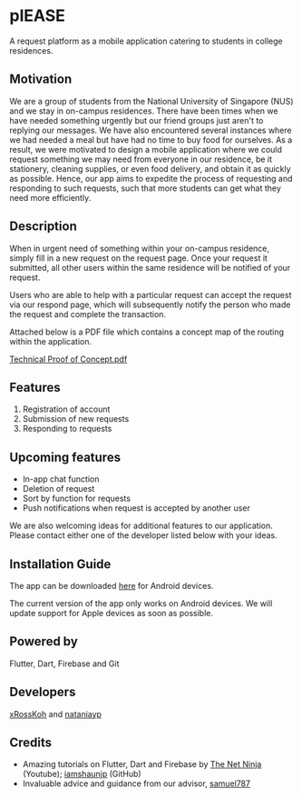 # plEASE

A request platform as a mobile application catering to students in college residences.

## Motivation

We are a group of students from the National University of Singapore (NUS) and we stay in on-campus residences. There have been times when we have needed something urgently but our friend groups just aren't to replying our messages.  We have also encountered several instances where we had needed a meal but have had no time to buy food for ourselves. As a result, we were motivated to design a mobile application where we could request something we may need from everyone in our residence, be it stationery, cleaning supplies, or even food delivery, and obtain it as quickly as possible. Hence, our app aims to expedite the process of requesting and responding to such requests, such that more students can get what they need more efficiently.

## Description

When in urgent need of something within your on-campus residence, simply fill in a new request on the request page. Once your request it submitted, all other users within the same residence will be notified of your request.

Users who are able to help with a particular request can accept the request via our respond page, which will subsequently notify the person who made the request and complete the transaction.

Attached below is a PDF file which contains a concept map of the routing within the application.

[Technical Proof of Concept.pdf](https://github.com/nataniayp/please/files/6559964/Milestone.1.Technical.Proof.of.Concept.pdf)

## Features

1. Registration of account
2. Submission of new requests
3. Responding to requests

## Upcoming features

* In-app chat function
* Deletion of request
* Sort by function for requests
* Push notifications when request is accepted by another user

We are also welcoming ideas for additional features to our application. Please contact either one of the developer listed below with your ideas. 

## Installation Guide

The app can be downloaded [here](https://drive.google.com/file/d/1IbUi9oN-Df96eEZhlOmgmBjcxCR38pgO/view?usp=sharing) for Android devices.

The current version of the app only works on Android devices. We will update support for Apple devices as soon as possible.

## Powered by

Flutter, Dart, Firebase and Git

## Developers

[xRossKoh](https://github.com/xRossKoh) and [nataniayp](https://github.com/nataniayp)

## Credits

* Amazing tutorials on Flutter, Dart and Firebase by [The Net Ninja](https://www.youtube.com/channel/UCW5YeuERMmlnqo4oq8vwUpg) (Youtube); [iamshaunjp](https://www.youtube.com/channel/UCW5YeuERMmlnqo4oq8vwUpg) (GitHub)
* Invaluable advice and guidance from our advisor, [samuel787](https://github.com/Samuel787/Samuel787.github.io)
